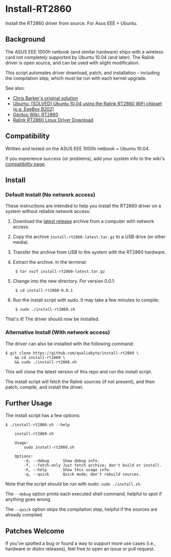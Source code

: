 # Install-RT2860

Install the RT2860 driver from source. For Asus EEE + Ubuntu.

## Background

The ASUS EEE 1000h netbook (and similar hardware) ships with a wireless card not completely supported by Ubuntu 10.04 (and later). The Ralink driver is open source, and can be used with slight modification.

This script automates driver download, patch, and installation - including the compilation step, which must be run with each kernel upgrade.

See also:

+ [Chris Barker's original solution][CTBarker]
+ [Ubuntu: [SOLVED] Ubuntu 10.04 using the Ralink RT2860 WiFi chipset (e.g. EeeBox B202)][Ubuntu]
+ [Gentoo Wiki: RT2860][Gentoo]
+ [Ralink RT2860 Linux Driver Download][Ralink]

[CTBarker]: http://www.ctbarker.info/2010/05/ubuntu-1004-wireless-chipsets-and-wpa.html
[Ubuntu]: http://ubuntuforums.org/showthread.php?t=1476007
[Gentoo]: http://en.gentoo-wiki.com/wiki/Ralink_RT2860
[Ralink]: http://www.ralinktech.com/en/04_support/support.php?sn=501

## Compatibility

Written and tested on the ASUS EEE 1000h netbook + Ubuntu 10.04.

If you experience success (or problems), add your system info to the wiki's [compatibility page][Compatibility].

[Compatibility]: https://github.com/qualiabyte/install-rt2860/wiki/Compatibility

## Install

### Default Install (No network access)

These instructions are intended to help you install the RT2860 driver on a system without reliable network access:

1. Download the [latest release][LatestRelease] archive from a computer with network access.
2. Copy the archive `install-rt2860-latest.tar.gz` to a USB drive (or other media).
3. Transfer the archive from USB to the system with the RT2860 hardware.
4. Extract the archive. In the terminal:

        $ tar xvzf install-rt2860-latest.tar.gz

5. Change into the new directory. For version 0.0.1:

        $ cd install-rt2860-0.0.1

6. Run the install script with sudo. It may take a few minutes to compile:

        $ sudo ./install-rt2860.sh

That's it! The driver should now be installed.

[LatestRelease]: https://github.com/downloads/qualiabyte/install-rt2860/install-rt2860-latest.tar.gz

### Alternative Install (With network access)

The driver can also be installed with the following command:

    $ git clone https://github.com/qualiabyte/install-rt2860 \
        && cd install-rt2860 \
        && sudo ./install-rt2860.sh

This will clone the latest version of this repo and run the install script.

The install script will fetch the Ralink sources (if not present), and then patch, compile, and install the driver.

## Further Usage

The install script has a few options:

    $ ./install-rt2860.sh --help

        install-rt2860.sh

        Usage:
            sudo install-rt2860.sh

        Options:
            -d, --debug      Show debug info.
            -f, --fetch-only Just fetch archive; don't build or install.
            -h, --help       Show this usage info.
            -q, --quick      Quick mode; don't rebuild sources.

Note that the script should be run with sudo: `sudo ./install.sh`.

The `--debug` option prints each executed shell command, helpful to spot if anything goes wrong.

The `--quick` option skips the compilation step, helpful if the sources are already compiled.

## Patches Welcome

If you've spotted a bug or found a way to support more use cases (i.e., hardware or distro releases), feel free to open an issue or pull request.
